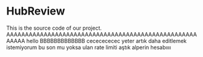 # HubReview

This is the source code of our project.
AAAAAAAAAAAAAAAAAAAAAAAAAAAAAAAAAAAAAAAAAAAAAAAAAAAAAAAA
hello
BBBBBBBBBBBBB
cececececec
yeter artık daha editlemek istemiyorum
bu son mu yoksa
ulan rate limiti aştık
alperin hesabıııı
